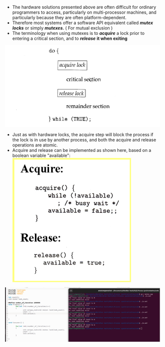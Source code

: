 - The hardware solutions presented above are often difficult for ordinary programmers to access, particularly on multi-processor machines, and particularly because they are often platform-dependent.
- Therefore most systems offer a software API equivalent called _**mutex locks**_ or simply _**mutexes.**_ ( For mutual exclusion )
- The terminology when using mutexes is to _**acquire**_ a lock prior to entering a critical section, and to _**release**_ **it when exiting**

![screen](./images/4.0.png)


- Just as with hardware locks, the acquire step will block the process if the lock is in use by another process, and both the acquire and release operations are atomic.
- Acquire and release can be implemented as shown here, based on a boolean variable "available":
![screen](./images/4.1.png)

![screen](./images/4.2.png)
